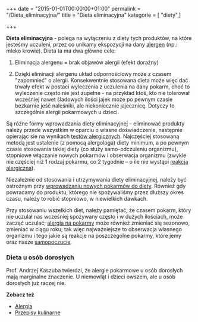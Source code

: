 +++
date = "2015-01-01T00:00:00+01:00"
permalink = "/Dieta_eliminacyjna/"
title = "Dieta eliminacyjna"
kategorie = [ "diety",]

+++

**Dieta eliminacyjna** - polega na wyłączeniu z diety tych produktów, na które jesteśmy uczuleni, przez co unikamy ekspozycji na dany [alergen](/atopedia/alergen "wikilink") (np.: mleko krowie). Dieta ta ma dwa główne cele:

1. Eliminacja alergenu = brak objawów alergii (efekt doraźny)

2. Dzięki eliminacji alergenu układ odpornościowy może z czasem "zapomnieć" o alergii. Konsekwentnie stosowana dieta może więc dać trwały efekt w postaci wyleczenia z uczulenia na dany pokarm, choć to wyleczenie często nie jest zupełne - na przykład ktoś, kto nie tolerował wcześniej nawet śladowych ilości jajek może po pewnym czasie bezkarnie jeść naleśniki, ale niekoniecznie jajecznicę. Dotyczy to szczególnie alergii pokarmowych u dzieci.

Są różne formy wprowadzania diety eliminacyjnej – eliminować produkty należy przede wszystkim w oparciu o własne doświadczenie, następnie opierając sie na wynikach [testów alergicznych](/atopedia/testy_alergiczne "wikilink"). Najczęściej stosowaną metodą jest ustalenie (z pomocą alergologa) diety minimum, a po pewnym czasie stosowania takiej diety (co służy samo-odczuleniu organizmu), stopniowe włączanie nowych pokarmów i obserwacja organizmu (zwykle nie częściej niż 1 rodzaj pokarmu, co 2 tygodnie – o ile nie wystąpi [reakcja alergiczna](/atopedia/reakcja_alergiczna "wikilink")).

Niezależnie od stosowania i utrzymywania diety eliminacyjnej, należy być ostrożnym przy [wprowadzaniu nowych pokarmów do diety](/atopedia/wprowadzanie_nowych_pokarmów "wikilink"). Również gdy powracamy do produktu, którego nie spożywaliśmy przez dłuższy okres czasu, należy to robić stopniowo, w niewielkich dawkach.

Przy stosowaniu wszelkich diet, należy pamiętać, że czasem pokarm, który nie uczulał nas wcześniej spożywany często i w dużych ilościach, może zacząć uczulać; [alergia na pokarmy](/atopedia/alergia_pokarmowa "wikilink") może również zmieniać się sezonowo, zmieniać w ciągu roku; tak więc najważniejsze to obserwacja własnego organizmu i tego jakie są reakcje na poszczególne pokarmy, które jemy oraz nasze [samopoczucie](/atopedia/Poprawa_samopoczucia "wikilink").

### Dieta u osób dorosłych

Prof. Andrzej Kaszuba twierdzi, że alergie pokarmowe u osób dorosłych mają marginalne znaczenie. U niemowląt i dzieci owszem, ale u osób dorosłych już raczej nie.

**Zobacz też**

-   [Alergia](/atopedia/Alergia "wikilink")
-   [Przepisy kulinarne](/atopedia/Przepisy_kulinarne "wikilink")
